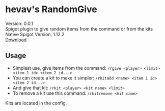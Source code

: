 # hevav's RandomGive

Version: 0.0.1<br>
Spigot plugin to give random items from the command or from the kits<br>
Native Spigot Version: 1.12.2<br>
[Download](https://github.com/hevav/RandomGive/releases)

## Usage

-   Simplest use, give items from the command:
        ``/rgive <player> <limit> <item 1 id> <item 2 id...>``
-   You can create a kit to make it simpler:
        ``/rkitadd <name> <item 1 id> <item 2 id...>``
-   And give that kit:
        ``/rkit <player> <kit name> <limit>``
-   To remove a kit use this command:
        ``/rkitremove <kit name>``
 
 Kits are located in the config.